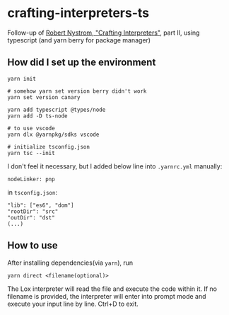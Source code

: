 # crafting-interpreters-ts
Follow-up of [Robert Nystrom, "Crafting Interpreters"](https://craftinginterpreters.com/), part II, using typescript (and yarn berry for package manager)

## How did I set up the environment

```
yarn init

# somehow yarn set version berry didn't work
yarn set version canary

yarn add typescript @types/node
yarn add -D ts-node

# to use vscode 
yarn dlx @yarnpkg/sdks vscode

# initialize tsconfig.json
yarn tsc --init
```

I don't feel it necessary, but I added below line into `.yarnrc.yml` manually:
```
nodeLinker: pnp
```

in `tsconfig.json`:
```
"lib": ["es6", "dom"]
"rootDir": "src"
"outDir": "dst"
(...)
```

## How to use

After installing dependencies(via `yarn`), run

```
yarn direct <filename(optional)>
```

The Lox interpreter will read the file and execute the code within it.
If no filename is provided, the interpreter will enter into prompt mode and execute your input line by line. Ctrl+D to exit.